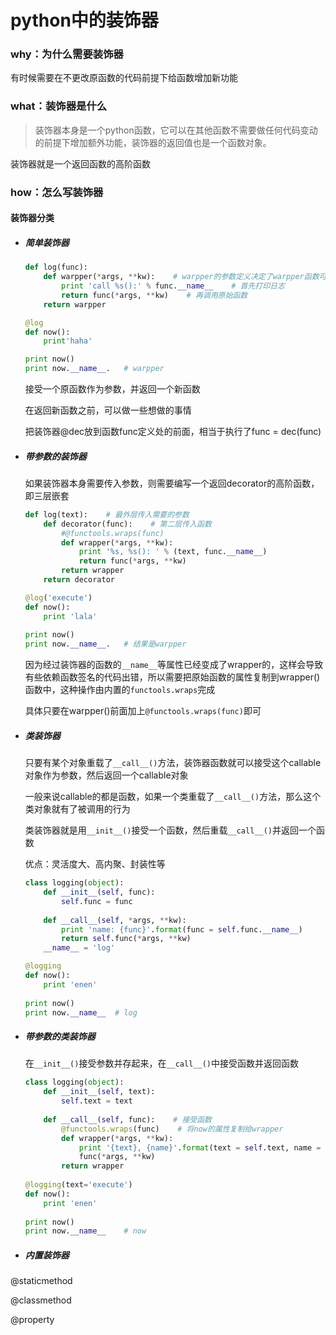 # python中的装饰器

### why：为什么需要装饰器

有时候需要在不更改原函数的代码前提下给函数增加新功能

### what：装饰器是什么

>  装饰器本身是一个python函数，它可以在其他函数不需要做任何代码变动的前提下增加额外功能，装饰器的返回值也是一个函数对象。

装饰器就是一个返回函数的高阶函数

### how：怎么写装饰器

#### 装饰器分类

* ##### 简单装饰器

  ```python
  def log(func):
      def warpper(*args, **kw):    # warpper的参数定义决定了warpper函数可以接受任意参数调用
          print 'call %s():' % func.__name__    # 首先打印日志
          return func(*args, **kw)    # 再调用原始函数
      return warpper

  @log
  def now():
      print'haha'

  print now()
  print now.__name__.   # warpper
  ```

  接受一个原函数作为参数，并返回一个新函数

  在返回新函数之前，可以做一些想做的事情

  把装饰器@dec放到函数func定义处的前面，相当于执行了func = dec(func)

* ##### 带参数的装饰器

  如果装饰器本身需要传入参数，则需要编写一个返回decorator的高阶函数，即三层嵌套

  ```python
  def log(text):    # 最外层传入需要的参数
      def decorator(func):    # 第二层传入函数
          #@functools.wraps(func)
          def wrapper(*args, **kw):
              print '%s, %s(): ' % (text, func.__name__)
              return func(*args, **kw)
          return wrapper
      return decorator

  @log('execute')
  def now():
      print 'lala'
      
  print now()
  print now.__name__.   # 结果是warpper
  ```

  因为经过装饰器的函数的`__name__`等属性已经变成了wrapper的，这样会导致有些依赖函数签名的代码出错，所以需要把原始函数的属性复制到wrapper()函数中，这种操作由内置的`functools.wraps`完成

  具体只要在warpper()前面加上`@functools.wraps(func)`即可


* ##### 类装饰器

  只要有某个对象重载了`__call__()`方法，装饰器函数就可以接受这个callable对象作为参数，然后返回一个callable对象

  一般来说callable的都是函数，如果一个类重载了`__call__()`方法，那么这个类对象就有了被调用的行为

  类装饰器就是用`__init__()`接受一个函数，然后重载`__call__()`并返回一个函数

  优点：灵活度大、高内聚、封装性等

  ```python
  class logging(object):
      def __init__(self, func):
          self.func = func
          
      def __call__(self, *args, **kw):
          print 'name: {func}'.format(func = self.func.__name__)
          return self.func(*args, **kw)
      __name__ = 'log'

  @logging
  def now():
      print 'enen'
      
  print now()
  print now.__name__  # log
  ```

* ##### 带参数的类装饰器

  在`__init__()`接受参数并存起来，在`__call__()`中接受函数并返回函数

  ```python
  class logging(object):
      def __init__(self, text):
          self.text = text
      
      def __call__(self, func):    # 接受函数
          @functools.wraps(func)    # 将now的属性复制给wrapper
          def wrapper(*args, **kw):
              print '{text}, {name}'.format(text = self.text, name = func.__name__)
              func(*args, **kw)
          return wrapper
      
  @logging(text='execute')
  def now():
      print 'enen'
      
  print now()
  print now.__name__    # now
  ```

* ##### 内置装饰器

@staticmethod

@classmethod

@property

